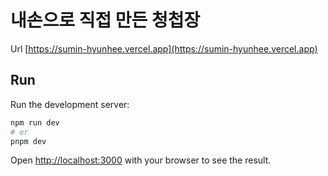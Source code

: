 # 내손으로 직접 만든 청첩장

Url [https://sumin-hyunhee.vercel.app](https://sumin-hyunhee.vercel.app)

## Run

Run the development server:

```bash
npm run dev
# or
pnpm dev
```

Open [http://localhost:3000](http://localhost:3000) with your browser to see the result.

